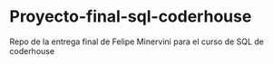 # Proyecto-final-sql-coderhouse
Repo de la entrega final de Felipe Minervini para el curso de SQL de coderhouse

